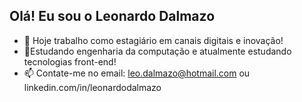 ## Olá! Eu sou o Leonardo Dalmazo

- 🔭 Hoje trabalho como estagiário em canais digitais e inovação!
- 🌱Estudando engenharia da computação e atualmente estudando tecnologias front-end!
- 📫 Contate-me no email: leo.dalmazo@hotmail.com ou linkedin.com/in/leonardodalmazo



